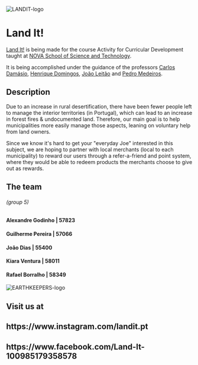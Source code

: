 ![LANDIT-logo](https://user-images.githubusercontent.com/57989060/168095812-918141e8-4b1e-4a69-95fd-6de7d330c3ed.png)

# Land It!

[Land It!](https://landit-app.appspot.com) is being made for the course Activity for Curricular Development taught at [NOVA School of Science and Technology](https://www.fct.unl.pt/en).

It is being accomplished under the guidance of the professors [Carlos Damásio](https://www.di.fct.unl.pt/pessoas/docentes/carlos-augusto-isaac-pilo-viegas-damasio), [Henrique Domingos](https://www.di.fct.unl.pt/pessoas/docentes/henrique-joao-lopes-domingos), [João Leitão](https://www.di.fct.unl.pt/pessoas/docentes/joao-leitao) and [Pedro Medeiros](https://www.di.fct.unl.pt/pessoas/docentes/pedro-abilio-duarte-de-medeiros).

## Description

Due to an increase in rural desertification, there have been fewer people left to manage the interior territories (in Portugal), which can lead to an increase in forest fires  & undocumented land. Therefore, our main goal is to help municipalities more easily manage those aspects, leaning on voluntary help from land owners.

Since we know it's hard to get your "everyday Joe" interested in this subject, we are hoping to partner with local merchants (local to each municipality) to reward our users through a refer-a-friend and point system, where they would be able to redeem products the merchants choose to give out as rewards.

 ## The team
<h6>(group 5)</h6>
<h4>Alexandre Godinho | 57823</h4>
<h4>Guilherme Pereira | 57066</h4>
<h4>João Dias | 55400</h4>
<h4>Kiara Ventura | 58011</h4>
<h4>Rafael Borralho | 58349</h4>

![EARTHKEEPERS-logo](https://user-images.githubusercontent.com/57989060/168096189-e883b0e9-37da-4db1-9e26-a2bee71de8b7.png)

## Visit us at
<h2>https://www.instagram.com/landit.pt</h2>
<h2>https://www.facebook.com/Land-It-100985179358578</h2>

